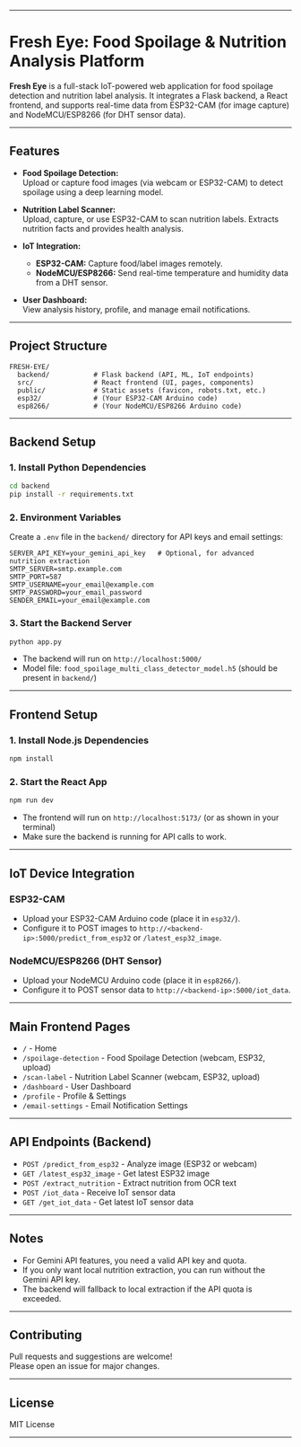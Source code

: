 
---

# Fresh Eye: Food Spoilage & Nutrition Analysis Platform

**Fresh Eye** is a full-stack IoT-powered web application for food spoilage detection and nutrition label analysis. It integrates a Flask backend, a React frontend, and supports real-time data from ESP32-CAM (for image capture) and NodeMCU/ESP8266 (for DHT sensor data).

---

## Features

- **Food Spoilage Detection:**  
  Upload or capture food images (via webcam or ESP32-CAM) to detect spoilage using a deep learning model.

- **Nutrition Label Scanner:**  
  Upload, capture, or use ESP32-CAM to scan nutrition labels. Extracts nutrition facts and provides health analysis.

- **IoT Integration:**  
  - **ESP32-CAM:** Capture food/label images remotely.
  - **NodeMCU/ESP8266:** Send real-time temperature and humidity data from a DHT sensor.

- **User Dashboard:**  
  View analysis history, profile, and manage email notifications.

---

## Project Structure

```
FRESH-EYE/
  backend/           # Flask backend (API, ML, IoT endpoints)
  src/               # React frontend (UI, pages, components)
  public/            # Static assets (favicon, robots.txt, etc.)
  esp32/             # (Your ESP32-CAM Arduino code)
  esp8266/           # (Your NodeMCU/ESP8266 Arduino code)
```

---

## Backend Setup

### 1. Install Python Dependencies

```bash
cd backend
pip install -r requirements.txt
```

### 2. Environment Variables

Create a `.env` file in the `backend/` directory for API keys and email settings:

```
SERVER_API_KEY=your_gemini_api_key   # Optional, for advanced nutrition extraction
SMTP_SERVER=smtp.example.com
SMTP_PORT=587
SMTP_USERNAME=your_email@example.com
SMTP_PASSWORD=your_email_password
SENDER_EMAIL=your_email@example.com
```

### 3. Start the Backend Server

```bash
python app.py
```

- The backend will run on `http://localhost:5000/`
- Model file: `food_spoilage_multi_class_detector_model.h5` (should be present in `backend/`)

---

## Frontend Setup

### 1. Install Node.js Dependencies

```bash
npm install
```

### 2. Start the React App

```bash
npm run dev
```

- The frontend will run on `http://localhost:5173/` (or as shown in your terminal)
- Make sure the backend is running for API calls to work.

---

## IoT Device Integration

### ESP32-CAM

- Upload your ESP32-CAM Arduino code (place it in `esp32/`).
- Configure it to POST images to `http://<backend-ip>:5000/predict_from_esp32` or `/latest_esp32_image`.

### NodeMCU/ESP8266 (DHT Sensor)

- Upload your NodeMCU Arduino code (place it in `esp8266/`).
- Configure it to POST sensor data to `http://<backend-ip>:5000/iot_data`.

---

## Main Frontend Pages

- `/` - Home
- `/spoilage-detection` - Food Spoilage Detection (webcam, ESP32, upload)
- `/scan-label` - Nutrition Label Scanner (webcam, ESP32, upload)
- `/dashboard` - User Dashboard
- `/profile` - Profile & Settings
- `/email-settings` - Email Notification Settings

---

## API Endpoints (Backend)

- `POST /predict_from_esp32` - Analyze image (ESP32 or webcam)
- `GET /latest_esp32_image` - Get latest ESP32 image
- `POST /extract_nutrition` - Extract nutrition from OCR text
- `POST /iot_data` - Receive IoT sensor data
- `GET /get_iot_data` - Get latest IoT sensor data

---

## Notes

- For Gemini API features, you need a valid API key and quota.
- If you only want local nutrition extraction, you can run without the Gemini API key.
- The backend will fallback to local extraction if the API quota is exceeded.

---

## Contributing

Pull requests and suggestions are welcome!  
Please open an issue for major changes.

---

## License

MIT License

---
